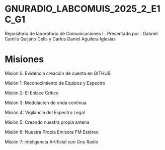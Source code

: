 # GNURADIO_LABCOMUIS_2025_2_E1C_G1
Repositorio de laboratorio de Comunicaciones I . Presentado por : Gabriel Camilo Quijano Celis y Carlos Daniel Aguilera Iglesias

# Misiones

Mision 0. Evidencia creación de cuenta en GITHUB

Misión 1: Reconocimiento de Equipos y Espectro

Misión 2: El Enlace Crítico

Mision 3. Modulacion de onda continua

Misión 4: Vigilancia del Espectro Legal

Misión 5: Creando nuestra propia antena

Misión 6: Nuestra Propia Emisora FM Estéreo

Misión 7: inteligencia Artificial con Gnu Radio






